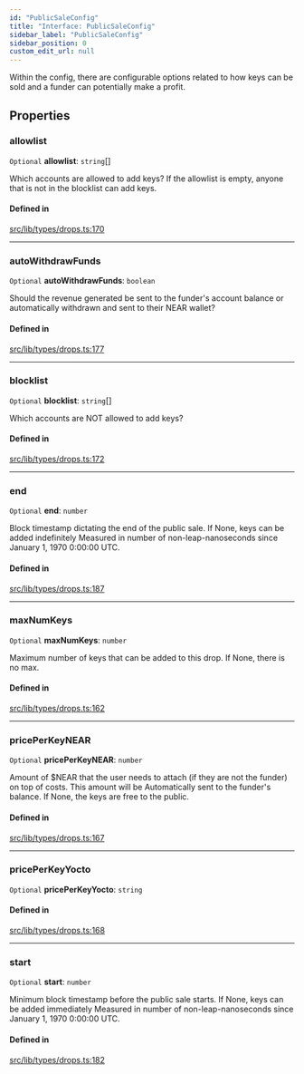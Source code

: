 ```yaml
---
id: "PublicSaleConfig"
title: "Interface: PublicSaleConfig"
sidebar_label: "PublicSaleConfig"
sidebar_position: 0
custom_edit_url: null
---
```


Within the config, there are configurable options related to how keys can be sold and a funder can potentially make a profit.

## Properties

### allowlist

 `Optional` **allowlist**: `string`[]

Which accounts are allowed to add keys? If the allowlist is empty, anyone that is not in the blocklist can add keys.

#### Defined in

[src/lib/types/drops.ts:170](https://github.com/keypom/keypom-js/blob/ba635c9/src/lib/types/drops.ts#L170)

___

### autoWithdrawFunds

 `Optional` **autoWithdrawFunds**: `boolean`

Should the revenue generated be sent to the funder's account balance or
automatically withdrawn and sent to their NEAR wallet?

#### Defined in

[src/lib/types/drops.ts:177](https://github.com/keypom/keypom-js/blob/ba635c9/src/lib/types/drops.ts#L177)

___

### blocklist

 `Optional` **blocklist**: `string`[]

Which accounts are NOT allowed to add keys?

#### Defined in

[src/lib/types/drops.ts:172](https://github.com/keypom/keypom-js/blob/ba635c9/src/lib/types/drops.ts#L172)

___

### end

 `Optional` **end**: `number`

Block timestamp dictating the end of the public sale. If None, keys can be added indefinitely
Measured in number of non-leap-nanoseconds since January 1, 1970 0:00:00 UTC.

#### Defined in

[src/lib/types/drops.ts:187](https://github.com/keypom/keypom-js/blob/ba635c9/src/lib/types/drops.ts#L187)

___

### maxNumKeys

 `Optional` **maxNumKeys**: `number`

Maximum number of keys that can be added to this drop. If None, there is no max.

#### Defined in

[src/lib/types/drops.ts:162](https://github.com/keypom/keypom-js/blob/ba635c9/src/lib/types/drops.ts#L162)

___

### pricePerKeyNEAR

 `Optional` **pricePerKeyNEAR**: `number`

Amount of $NEAR that the user needs to attach (if they are not the funder) on top of costs. This amount will be
Automatically sent to the funder's balance. If None, the keys are free to the public.

#### Defined in

[src/lib/types/drops.ts:167](https://github.com/keypom/keypom-js/blob/ba635c9/src/lib/types/drops.ts#L167)

___

### pricePerKeyYocto

 `Optional` **pricePerKeyYocto**: `string`

#### Defined in

[src/lib/types/drops.ts:168](https://github.com/keypom/keypom-js/blob/ba635c9/src/lib/types/drops.ts#L168)

___

### start

 `Optional` **start**: `number`

Minimum block timestamp before the public sale starts. If None, keys can be added immediately
Measured in number of non-leap-nanoseconds since January 1, 1970 0:00:00 UTC.

#### Defined in

[src/lib/types/drops.ts:182](https://github.com/keypom/keypom-js/blob/ba635c9/src/lib/types/drops.ts#L182)
